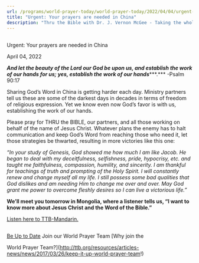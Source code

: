 ```yaml
---
url: /programs/world-prayer-today/world-prayer-today/2022/04/04/urgent-your-prayers-are-needed-in-china
title: "Urgent: Your prayers are needed in China"
description: "Thru the Bible with Dr. J. Vernon McGee - Taking the whole Word to the whole world"
---
```







## 
 Urgent: Your prayers are needed in China


April 04, 2022




***And let the beauty of the Lord our God be upon us, and establish the work of our hands for us; yes, establish the work of our hands******.*** -Psalm 90:17

Sharing God’s Word in China is getting harder each day. Ministry partners tell us these are some of the darkest days in decades in terms of freedom of religious expression. Yet we know even now God’s favor is with us, establishing the work of our hands. 

Please pray for THRU the BIBLE, our partners, and all those working on behalf of the name of Jesus Christ. Whatever plans the enemy has to halt communication and keep God’s Word from reaching those who need it, let those strategies be thwarted, resulting in more victories like this one:

*“In your study of Genesis, God showed me how much I am like Jacob. He began to deal with my* *deceitfulness, selfishness, pride, hypocrisy, etc. and taught me faithfulness, compassion, humility, and sincerity. I am thankful for teachings of truth and prompting of the Holy Spirit. I will constantly renew and change myself all my life. I still possess some bad qualities that God dislikes and am needing Him to change me over and over. May God grant me power to overcome fleshly desires so I can live a victorious life.”*

**We’ll meet you tomorrow in Mongolia, where a listener tells us, “I want to know more about Jesus Christ and the Word of the Bible.”**

[Listen here to TTB-Mandarin.](https://ttb.twr.org/home/day,495/language,CMN)







## 




[Be Up to Date](http://feeds.feedburner.com/WorldPrayerToday "World Prayer Today RSS Feed")
Join our World Prayer Team
[Why join the  

World Prayer Team?](http://ttb.org/resources/articles-news/news/2017/03/26/keep-it-up-world-prayer-team!)




